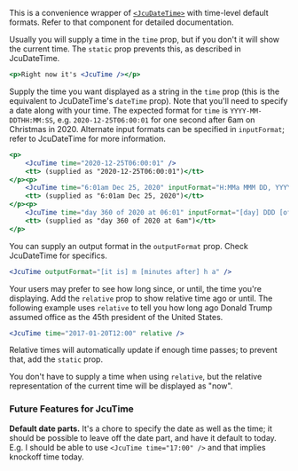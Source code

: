 
This is a convenience wrapper of [`<JcuDateTime>`](#jcudatetime) with time-level default formats. Refer to that component for detailed documentation.

Usually you will supply a time in the `time` prop, but if you don't it will show the current time. The `static` prop prevents this, as described in JcuDateTime.

```jsx
<p>Right now it's <JcuTime /></p>
```

Supply the time you want displayed as a string in the `time` prop (this is the equivalent to JcuDateTime's `dateTime` prop). Note that you'll need to specify a date along with your time. The expected format for `time` is `YYYY-MM-DDTHH:MM:SS`, e.g. `2020-12-25T06:00:01` for one second after 6am on Christmas in 2020. Alternate input formats can be specified in `inputFormat`; refer to JcuDateTime for more information.

```jsx
<p>
    <JcuTime time="2020-12-25T06:00:01" />
    <tt> (supplied as "2020-12-25T06:00:01")</tt>
</p><p>
    <JcuTime time="6:01am Dec 25, 2020" inputFormat="H:MMa MMM DD, YYYY" />
    <tt> (supplied as "6:01am Dec 25, 2020")</tt>
</p><p>
    <JcuTime time="day 360 of 2020 at 06:01" inputFormat="[day] DDD [of] YYYY [at] Ha" />
    <tt> (supplied as "day 360 of 2020 at 6am")</tt>
</p>
```

You can supply an output format in the `outputFormat` prop. Check JcuDateTime for specifics.

```jsx
<JcuTime outputFormat="[it is] m [minutes after] h a" />
```

Your users may prefer to see how long since, or until, the time you're displaying.  Add the `relative` prop to show relative time ago or until.  The following example uses `relative` to tell you how long ago Donald Trump assumed office as the 45th president of the United States.

```jsx
<JcuTime time="2017-01-20T12:00" relative />
```

Relative times will automatically update if enough time passes; to prevent that, add the `static` prop.

You don't have to supply a time when using `relative`, but the relative representation of the current time will be displayed as "now".

### Future Features for JcuTime

**Default date parts.** It's a chore to specify the date as well as the time; it should be possible to leave off the date part, and have it default to today. E.g. I should be able to use `<JcuTime time="17:00" />` and that implies knockoff time today.




